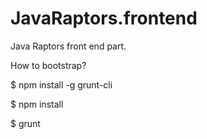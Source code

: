 JavaRaptors.frontend
====================

Java Raptors front end part.


How to bootstrap?

$ npm install -g grunt-cli

$ npm install

$ grunt 